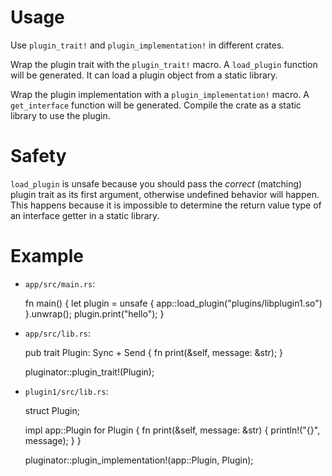# Usage

Use `plugin_trait!` and `plugin_implementation!` in different crates.

Wrap the plugin trait with the `plugin_trait!` macro. A `load_plugin` function will be generated. It can load a plugin object from a static library.

Wrap the plugin implementation with a `plugin_implementation!` macro. A `get_interface` function will be generated. Compile the crate as a static library to use the plugin.

# Safety

`load_plugin` is unsafe because you should pass the *correct* (matching) plugin trait as its first argument, otherwise undefined behavior will happen. This happens because it is impossible to determine the return value type of an interface getter in a static library.

# Example

* `app/src/main.rs`:

    fn main() {
        let plugin = unsafe { app::load_plugin("plugins/libplugin1.so") }.unwrap();
        plugin.print("hello");
    }

* `app/src/lib.rs`:

    pub trait Plugin: Sync + Send {
        fn print(&self, message: &str);
    }

    pluginator::plugin_trait!(Plugin);

* `plugin1/src/lib.rs`:

    struct Plugin;

    impl app::Plugin for Plugin {
        fn print(&self, message: &str) {
            println!("{}", message);
        }
    }

    pluginator::plugin_implementation!(app::Plugin, Plugin);
